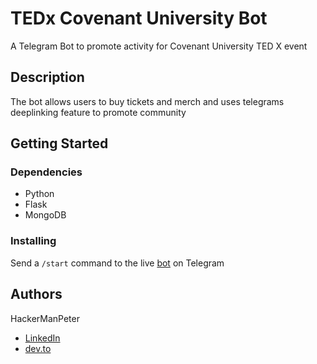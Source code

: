 # TEDx Covenant University Bot

A Telegram Bot to promote activity for Covenant University TED X event

## Description

The bot allows users to buy tickets and merch and uses telegrams deeplinking feature to promote community

## Getting Started

### Dependencies

- Python
- Flask
- MongoDB

### Installing

Send a `/start` command to the live [bot](https://t.me/tedxcu_bot/) on Telegram

## Authors

HackerManPeter

- [LinkedIn](https://www.linkedin.com/in/pebueku)
- [dev.to](https://dev.to/HackerManPeter)
